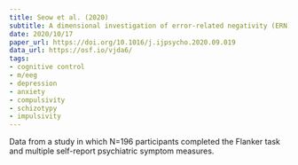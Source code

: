 ```yaml
---
title: Seow et al. (2020)
subtitle: A dimensional investigation of error-related negativity (ERN) and self-reported psychiatric symptoms
date: 2020/10/17
paper_url: https://doi.org/10.1016/j.ijpsycho.2020.09.019
data_url: https://osf.io/vjda6/
tags:
- cognitive control
- m/eeg
- depression
- anxiety
- compulsivity
- schizotypy
- impulsivity
---
```


Data from a study in which N=196 participants completed the Flanker task and multiple self-report psychiatric symptom measures.
